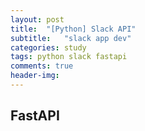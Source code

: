 ```yaml
---
layout: post
title:  "[Python] Slack API"
subtitle:   "slack app dev"
categories: study
tags: python slack fastapi
comments: true
header-img: 
---
```


## FastAPI 